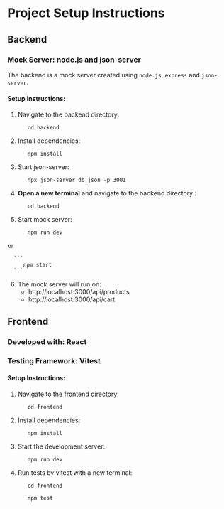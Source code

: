 # **Project Setup Instructions**

## **Backend**

### **Mock Server: node.js and json-server**

The backend is a mock server created using `node.js`, `express` and `json-server`.

#### **Setup Instructions**:

1. Navigate to the backend directory:

   ```
      cd backend
   ```

2. Install dependencies:

   ```
      npm install
   ```

3. Start json-server:

   ```
      npx json-server db.json -p 3001
   ```
4. **Open a new terminal** and navigate to the backend directory :

   ```
      cd backend
   ```

5. Start mock server:

   ```
      npm run dev
   ```

or

      ```
         npm start
      ```

6. The mock server will run on:
   - http://localhost:3000/api/products
   - http://localhost:3000/api/cart

## **Frontend**

### **Developed with: React**

### **Testing Framework: Vitest**

#### **Setup Instructions**:

1. Navigate to the frontend directory:

   ```
      cd frontend
   ```

2. Install dependencies:

   ```
      npm install
   ```

3. Start the development server:

   ```
      npm run dev
   ```

4. Run tests by vitest with a new terminal:
   ```
      cd frontend
   ```
   ```
      npm test
   ```
